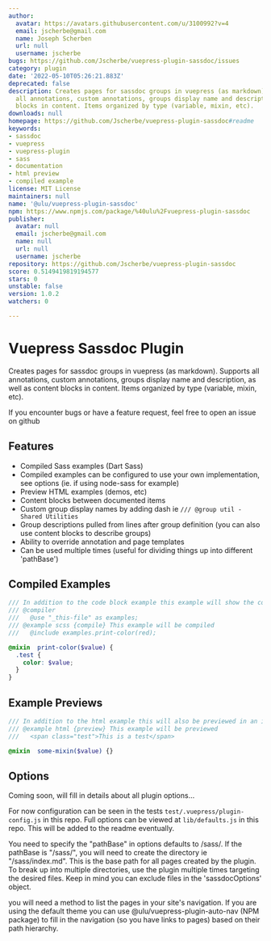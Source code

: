 ```yaml
---
author:
  avatar: https://avatars.githubusercontent.com/u/3100992?v=4
  email: jscherbe@gmail.com
  name: Joseph Scherben
  url: null
  username: jscherbe
bugs: https://github.com/Jscherbe/vuepress-plugin-sassdoc/issues
category: plugin
date: '2022-05-10T05:26:21.883Z'
deprecated: false
description: Creates pages for sassdoc groups in vuepress (as markdown). Supports
  all annotations, custom annotations, groups display name and description, and content
  blocks in content. Items organized by type (variable, mixin, etc).
downloads: null
homepage: https://github.com/Jscherbe/vuepress-plugin-sassdoc#readme
keywords:
- sassdoc
- vuepress
- vuepress-plugin
- sass
- documentation
- html preview
- compiled example
license: MIT License
maintainers: null
name: '@ulu/vuepress-plugin-sassdoc'
npm: https://www.npmjs.com/package/%40ulu%2Fvuepress-plugin-sassdoc
publisher:
  avatar: null
  email: jscherbe@gmail.com
  name: null
  url: null
  username: jscherbe
repository: https://github.com/Jscherbe/vuepress-plugin-sassdoc
score: 0.5149419819194577
stars: 0
unstable: false
version: 1.0.2
watchers: 0

---
```


# Vuepress Sassdoc Plugin

Creates pages for sassdoc groups in vuepress (as markdown). Supports all annotations, custom annotations, groups display name and description, as well as content blocks in content. Items organized by type (variable, mixin, etc).

If you encounter bugs or have a feature request, feel free to open an issue on github

## Features

- Compiled Sass examples (Dart Sass) 
- Compiled examples can be configured to use your own implementation, see options (ie. if using node-sass for example)
- Preview HTML examples (demos, etc)
- Content blocks between documented items
- Custom group display names by adding dash ie `/// @group util - Shared Utilities`
- Group descriptions pulled from lines after group definition (you can also use content blocks to describe groups)
- Ability to override annotation and page templates
- Can be used multiple times (useful for dividing things up into different 'pathBase')

## Compiled Examples

```scss
/// In addition to the code block example this example will show the compiled result. Note the  {compile} modifier on the example. It also uses the compiler annotation to load the module for the compiled example. Content in the compiler annotation are prepended to the compiled code for the item or group if at file-level)
/// @compiler
///   @use "_this-file" as examples;
/// @example scss {compile} This example will be compiled
///   @include examples.print-color(red);

@mixin  print-color($value) {
  .test {
    color: $value;
  }
}
```

## Example Previews

```scss
/// In addition to the html example this will also be previewed in an iframe. Note the {preview} modifier. Settings are available to add stylesheet and javascript to iframe. Iframe used for isolation from docs styles. 
/// @example html {preview} This example will be previewed
///   <span class="test">This is a test</span>

@mixin  some-mixin($value) {}
```

## Options

Coming soon, will fill in details about all plugin options…

For now configuration can be seen in the tests `test/.vuepress/plugin-config.js` in this repo. Full options can be viewed at `lib/defaults.js` in this repo. This will be added to the readme eventually.

You need to specify the "pathBase" in options defaults to /sass/. If the pathBase is "/sass/", you will need to create the directory ie "/sass/index.md". This is the base path for all pages created by the plugin. To break up into multiple directories, use the plugin multiple times targeting the desired files. Keep in mind you can exclude files in the 'sassdocOptions' object.

you will need a method to list the pages in your site's navigation. If you are using the default theme you can use @ulu/vuepress-plugin-auto-nav (NPM package) to fill in the navigation (so you have links to pages) based on their path hierarchy.


